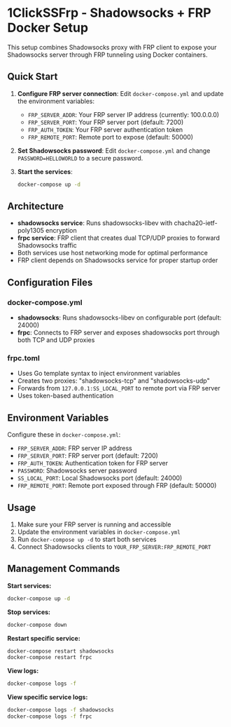 # 1ClickSSFrp - Shadowsocks + FRP Docker Setup

This setup combines Shadowsocks proxy with FRP client to expose your Shadowsocks server through FRP tunneling using Docker containers.

## Quick Start

1. **Configure FRP server connection**:
   Edit `docker-compose.yml` and update the environment variables:
   - `FRP_SERVER_ADDR`: Your FRP server IP address (currently: 100.0.0.0)
   - `FRP_SERVER_PORT`: Your FRP server port (default: 7200)
   - `FRP_AUTH_TOKEN`: Your FRP server authentication token
   - `FRP_REMOTE_PORT`: Remote port to expose (default: 50000)

2. **Set Shadowsocks password**:
   Edit `docker-compose.yml` and change `PASSWORD=HELLOWORLD` to a secure password.

3. **Start the services**:
   ```bash
   docker-compose up -d
   ```

## Architecture

- **shadowsocks service**: Runs shadowsocks-libev with chacha20-ietf-poly1305 encryption
- **frpc service**: FRP client that creates dual TCP/UDP proxies to forward Shadowsocks traffic
- Both services use host networking mode for optimal performance
- FRP client depends on Shadowsocks service for proper startup order

## Configuration Files

### docker-compose.yml
- **shadowsocks**: Runs shadowsocks-libev on configurable port (default: 24000)
- **frpc**: Connects to FRP server and exposes shadowsocks port through both TCP and UDP proxies

### frpc.toml
- Uses Go template syntax to inject environment variables
- Creates two proxies: "shadowsocks-tcp" and "shadowsocks-udp"
- Forwards from `127.0.0.1:SS_LOCAL_PORT` to remote port via FRP server
- Uses token-based authentication

## Environment Variables

Configure these in `docker-compose.yml`:
- `FRP_SERVER_ADDR`: FRP server IP address
- `FRP_SERVER_PORT`: FRP server port (default: 7200)
- `FRP_AUTH_TOKEN`: Authentication token for FRP server
- `PASSWORD`: Shadowsocks server password
- `SS_LOCAL_PORT`: Local Shadowsocks port (default: 24000)
- `FRP_REMOTE_PORT`: Remote port exposed through FRP (default: 50000)

## Usage

1. Make sure your FRP server is running and accessible
2. Update the environment variables in `docker-compose.yml`
3. Run `docker-compose up -d` to start both services
4. Connect Shadowsocks clients to `YOUR_FRP_SERVER:FRP_REMOTE_PORT`

## Management Commands

**Start services:**
```bash
docker-compose up -d
```

**Stop services:**
```bash
docker-compose down
```

**Restart specific service:**
```bash
docker-compose restart shadowsocks
docker-compose restart frpc
```

**View logs:**
```bash
docker-compose logs -f
```

**View specific service logs:**
```bash
docker-compose logs -f shadowsocks
docker-compose logs -f frpc
```
